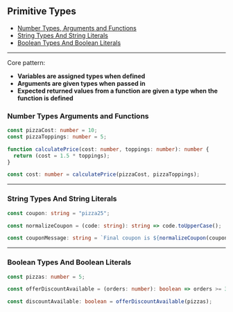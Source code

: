 ## Primitive Types

- [Number Types, Arguments and Functions](#Number-Types-Arguments-and-Functions)
- [String Types And String Literals](#String-Types-And-String-Literals)
- [Boolean Types And Boolean Literals](#Boolean-Types-And-Boolean-Literals)

---

Core pattern:

- **Variables are assigned types when defined**
- **Arguments are given types when passed in**
- **Expected returned values from a function are given a type when the function is defined**

### Number Types Arguments and Functions

```ts
const pizzaCost: number = 10;
const pizzaToppings: number = 5;

function calculatePrice(cost: number, toppings: number): number {
  return (cost = 1.5 * toppings);
}

const cost: number = calculatePrice(pizzaCost, pizzaToppings);
```

---

### String Types And String Literals

```ts
const coupon: string = "pizza25";

const normalizeCoupon = (code: string): string => code.toUpperCase();

const couponMessage: string = `Final coupon is ${normalizeCoupon(coupon)}`;
```

---

### Boolean Types And Boolean Literals

```ts
const pizzas: number = 5;

const offerDiscountAvailable = (orders: number): boolean => orders >= 3;

const discountAvailable: boolean = offerDiscountAvailable(pizzas);
```

